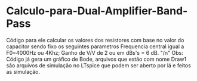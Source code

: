 # Calculo-para-Dual-Amplifier-Band-Pass
Código para ele calcular os valores dos resistores com base no valor do capacitor sendo fixo os seguintes parametros 
Frequencia central igual a F0=4000Hz ou 4Khz; Ganho de V/V de 2 ou em dBs's =  6 dB. "/n"
Obs: Código já gera um gráfico de Bode, arquivos que estão com nome Draw1 são arquivos de simulação no LTspice que podem ser aberto por lá e feitos as
simulação.
